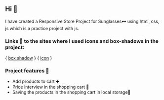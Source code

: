 ## Hi 🤚
I have created a Responsive Store Project for Sunglasses🕶️ using html, css, js which is a practice project with js.


### Links 🔗 to the sites where I used icons and box-shadows in the project:
{ [box shadow](https://getcssscan.com/css-box-shadow-examples) }
{ [icon](https://ionic.io/ionicons) }


### Project features 👀


- Add products to cart ➕
- Price interview in the shopping cart 🧮
- Saving the products in the shopping cart in local storage📍